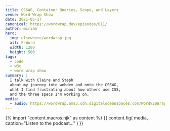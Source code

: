 ```yaml
---
title: CSSWG, Container Queries, Scope, and Layers
venue: Word Wrap Show
date: 2021-05-17
canonical: https://wordwrap.dev/episodes/011/
author: miriam
hero:
  img: elsewhere/wordwrap.jpg
  alt: F-Word
  width: 1280
  height: 500
tags:
  - code
  - w3c
  - word wrap show
summary: |
  I talk with Claire and Steph
  about my journey into webdev and onto the CSSWG,
  what I find frustrating about how others use CSS,
  and the three specs I'm working on.
media:
  - audio: https://wordwrap.ams3.cdn.digitaloceanspaces.com/Word%20Wrap%20-%20Episode%2011.mp3
---
```


{% import "content.macros.njk" as content %}
{{ content.fig(
  media,
  caption="Listen to the podcast..."
) }}
